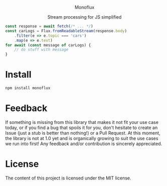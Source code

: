 <p align="center">
Monoflux
 </p>
<p align="center">
Stream processing for JS simplified
 </p>


```javascript
const response = await fetch(/* ... */)
const carLogs = Flux.fromReadableStream(response.body)
    .filter(e => e.topic === 'cars')
    .map(e => e.text)
for await (const message of carLogs) {
    // do stuff with message
}
```


# Install

```typescript
npm install monoflux
```

# Feedback

If something is missing from this library that makes it not fit your use case today, or if you find a bug that spoils
it for you, don't hesitate to create an Issue (just a stub is better than nothing!) or a Pull Request. At this moment, the library is not at 1.0 yet and is organically growing to suit the use cases we run into first! Any feedback and/or contribution is sincerely appreciated.


# License

The content of this project is licensed under the MIT license.
